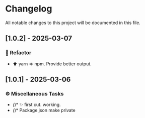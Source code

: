 # Changelog

All notable changes to this project will be documented in this file.

## [1.0.2] - 2025-03-07

### 🚜 Refactor

- :arrow_up: yarn => npm. Provide better output.

## [1.0.1] - 2025-03-06

### ⚙️ Miscellaneous Tasks

- *(*)* :sparkles: first cut. working.
- *(*)* Package.json make private

